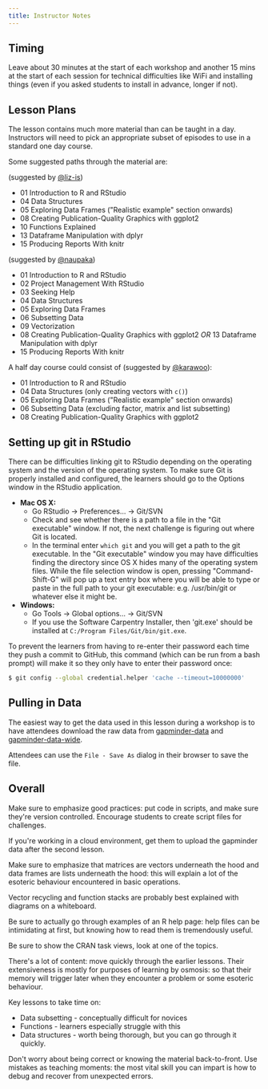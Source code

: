 ```yaml
---
title: Instructor Notes
---
```


## Timing

Leave about 30 minutes at the start of each workshop and another 15 mins
at the start of each session for technical difficulties like WiFi and
installing things (even if you asked students to install in advance, longer if
not).

## Lesson Plans

The lesson contains much more material than can be taught in a day.
Instructors will need to pick an appropriate subset of episodes to use
in a standard one day course.

Some suggested paths through the material are:

(suggested by [@liz-is](https://github.com/swcarpentry/r-novice-gapminder/issues/104#issuecomment-276529213))

- 01 Introduction to R and RStudio
- 04 Data Structures
- 05 Exploring Data Frames ("Realistic example" section onwards)
- 08 Creating Publication-Quality Graphics with ggplot2
- 10 Functions Explained
- 13 Dataframe Manipulation with dplyr
- 15 Producing Reports With knitr

(suggested by [@naupaka](https://github.com/swcarpentry/r-novice-gapminder/issues/104#issuecomment-312547509))

- 01 Introduction to R and RStudio
- 02 Project Management With RStudio
- 03 Seeking Help
- 04 Data Structures
- 05 Exploring Data Frames
- 06 Subsetting Data
- 09 Vectorization
- 08 Creating Publication-Quality Graphics with ggplot2 *OR*
  13 Dataframe Manipulation with dplyr
- 15 Producing Reports With knitr

A half day course could consist of (suggested by [@karawoo](https://github.com/swcarpentry/r-novice-gapminder/issues/104#issuecomment-277599864)):

- 01 Introduction to R and RStudio
- 04 Data Structures (only creating vectors with `c()`)
- 05 Exploring Data Frames ("Realistic example" section onwards)
- 06 Subsetting Data (excluding factor, matrix and list subsetting)
- 08 Creating Publication-Quality Graphics with ggplot2

## Setting up git in RStudio

There can be difficulties linking git to RStudio depending on the
operating system and the version of the operating system. To make sure
Git is properly installed and configured, the learners should go to
the Options window in the RStudio application.

- **Mac OS X:**
  - Go RStudio -> Preferences... -> Git/SVN
  - Check and see whether there is a path to a file in the "Git executable" window. If not, the next challenge is figuring out where Git is located.
  - In the terminal enter `which git` and you will get a path to the git executable. In the "Git executable" window you may have difficulties finding the directory since OS X hides many of the operating system files. While the file selection window is open, pressing "Command-Shift-G" will pop up a text entry box where you will be able to type or paste in the full path to your git executable: e.g. /usr/bin/git or whatever else it might be.
- **Windows:**
  - Go Tools -> Global options... -> Git/SVN
  - If you use the Software Carpentry Installer, then 'git.exe' should be installed at `C:/Program Files/Git/bin/git.exe`.

To prevent the learners from having to re-enter their password each time they push a commit to GitHub, this command (which can be run from a bash prompt) will make it so they only have to enter their password once:

```bash
$ git config --global credential.helper 'cache --timeout=10000000'
```

## Pulling in Data

The easiest way to get the data used in this lesson during a workshop is to have
attendees download the raw data from [gapminder-data] and
[gapminder-data-wide].

Attendees can use the `File - Save As` dialog in their browser to save the file.

## Overall

Make sure to emphasize good practices: put code in scripts, and make
sure they're version controlled. Encourage students to create script
files for challenges.

If you're working in a cloud environment, get them to upload the
gapminder data after the second lesson.

Make sure to emphasize that matrices are vectors underneath the hood
and data frames are lists underneath the hood: this will explain a
lot of the esoteric behaviour encountered in basic operations.

Vector recycling and function stacks are probably best explained
with diagrams on a whiteboard.

Be sure to actually go through examples of an R help page: help files
can be intimidating at first, but knowing how to read them is tremendously
useful.

Be sure to show the CRAN task views, look at one of the topics.

There's a lot of content: move quickly through the earlier lessons. Their
extensiveness is mostly for purposes of learning by osmosis: so that their
memory will trigger later when they encounter a problem or some esoteric behaviour.

Key lessons to take time on:

- Data subsetting - conceptually difficult for novices
- Functions - learners especially struggle with this
- Data structures - worth being thorough, but you can go through it quickly.

Don't worry about being correct or knowing the material back-to-front. Use
mistakes as teaching moments: the most vital skill you can impart is how to
debug and recover from unexpected errors.

[gapminder-data]: data/gapminder_data.csv
[gapminder-data-wide]: data/gapminder_wide.csv



